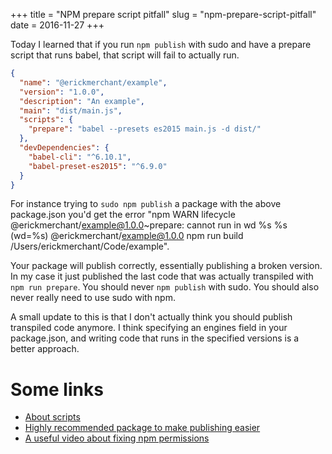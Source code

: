 +++
title = "NPM prepare script pitfall"
slug = "npm-prepare-script-pitfall"
date = 2016-11-27
+++

Today I learned that if you run `npm publish` with sudo and have a prepare script that runs babel, that script will fail to actually run.

```json
{
  "name": "@erickmerchant/example",
  "version": "1.0.0",
  "description": "An example",
  "main": "dist/main.js",
  "scripts": {
    "prepare": "babel --presets es2015 main.js -d dist/"
  },
  "devDependencies": {
    "babel-cli": "^6.10.1",
    "babel-preset-es2015": "^6.9.0"
  }
}
```

For instance trying to `sudo npm publish` a package with the above package.json you'd get the error "npm WARN lifecycle @erickmerchant/example@1.0.0~prepare: cannot run in wd %s %s (wd=%s) @erickmerchant/example@1.0.0 npm run build /Users/erickmerchant/Code/example".

Your package will publish correctly, essentially publishing a broken version. In my case it just published the last code that was actually transpiled with `npm run prepare`. You should never `npm publish` with sudo. You should also never really need to use sudo with npm.

A small update to this is that I don't actually think you should publish transpiled code anymore. I think specifying an engines field in your package.json, and writing code that runs in the specified versions is a better approach.

# Some links

- [About scripts](https://docs.npmjs.com/misc/scripts)
- [Highly recommended package to make publishing easier](https://www.npmjs.com/package/np)
- [A useful video about fixing npm permissions](https://docs.npmjs.com/getting-started/fixing-npm-permissions)
